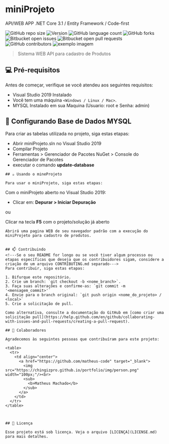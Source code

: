 # miniProjeto
API/WEB APP .NET Core 3.1 / Entity Framework / Code-first

<!---Esses são exemplos. Veja https://shields.io para outras pessoas ou para personalizar este conjunto de escudos. Você pode querer incluir dependências, status do projeto e informações de licença aqui--->

![GitHub repo size](https://img.shields.io/github/repo-size/Machado-code/miniProjeto?style=for-the-badge)
![Version](https://img.shields.io/docker/v/Machado-code/weberpacx?style=for-the-badge)
![GitHub language count](https://img.shields.io/github/languages/count/Machado-code/miniProjeto?style=for-the-badge)
![GitHub forks](https://img.shields.io/github/forks/Machado-code/miniProjeto?style=for-the-badge)
![Bitbucket open issues](https://img.shields.io/bitbucket/issues/Machado-code/miniProjeto?style=for-the-badge)
![Bitbucket open pull requests](https://img.shields.io/bitbucket/pr-raw/Machado-code/miniProjeto?style=for-the-badge)
![GitHub contributors](https://img.shields.io/github/contributors/Machado-code/miniProjeto?style=for-the-badge)
<img src="exemplo-image.png" alt="exemplo imagem">

> Sistema WEB API para cadastro de Produtos

## 💻 Pré-requisitos

Antes de começar, verifique se você atendeu aos seguintes requisitos:
<!---Estes são apenas requisitos de exemplo. Adicionar, duplicar ou remover conforme necessário--->
* Visual Studio 2019 Instalado
* Você tem uma máquina `<Windows / Linux / Mac>`.
* MYSQL Instalado em sua Maquina (Usuario: root e Senha: admin)

## 🚀 Configurando Base de Dados MYSQL

Para criar as tabelas utilizada no projeto, siga estas etapas:

- Abrir miniProjeto.sln no Visual Studio 2019
- Compilar Projeto
- Ferramentas > Gerenciador de Pacotes NuGet > Console do Gerenciador de Pacotes
- executar o comando **update-database**

```
## ☕ Usando o mineProjeto

Para usar o miniProjeto, siga estas etapas:

```
Com o miniProjeto aberto no Visual Studio 2019:
- Clicar em: **Depurar > Iniciar Depuração**

ou

Clicar na tecla **F5** com o projeto/solução já aberto

```
Abrirá uma pagina WEB de seu navegador padrão com a execução do miniProjeto para cadastro de produtos.


## 📫 Contribuindo
<!---Se o seu README for longo ou se você tiver algum processo ou etapas específicas que deseja que os contribuidores sigam, considere a criação de um arquivo CONTRIBUTING.md separado--->
Para contribuir, siga estas etapas:

1. Bifurque este repositório.
2. Crie um branch: `git checkout -b <nome_branch>`.
3. Faça suas alterações e confirme-as: `git commit -m '<mensagem_commit>'`
4. Envie para o branch original: `git push origin <nome_do_projeto> / <local>`
5. Crie a solicitação de pull.

Como alternativa, consulte a documentação do GitHub em [como criar uma solicitação pull](https://help.github.com/en/github/collaborating-with-issues-and-pull-requests/creating-a-pull-request).

## 🤝 Colaboradores

Agradecemos às seguintes pessoas que contribuíram para este projeto:

<table>
  <tr>
    <td align="center">
      <a href="https://github.com/matheus-code" target="_blank">
        <img src="https://chingizpro.github.io/portfolio/img/person.png" width="100px;"/><br>
        <sub>
          <b>Matheus Machado</b>
        </sub>
      </a>
    </td>
  </tr>
</table>



## 📝 Licença

Esse projeto está sob licença. Veja o arquivo [LICENÇA](LICENSE.md) para mais detalhes.
